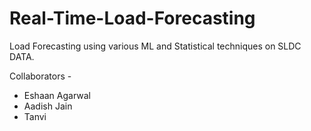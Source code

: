 # Real-Time-Load-Forecasting
Load Forecasting using various ML and Statistical techniques on SLDC DATA.

Collaborators -
- Eshaan Agarwal
- Aadish Jain
- Tanvi
